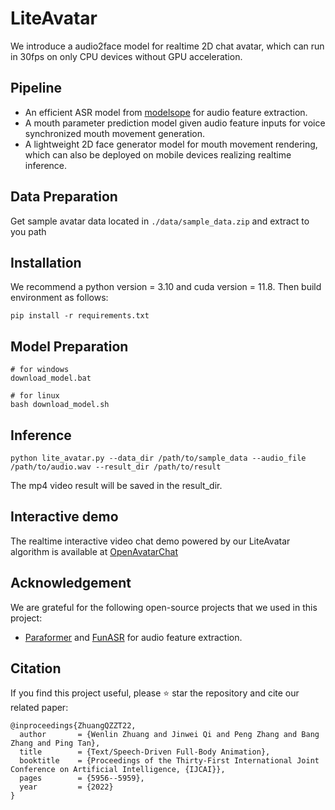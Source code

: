 # LiteAvatar
We introduce a audio2face model for realtime 2D chat avatar, which can run in 30fps on only CPU devices without GPU acceleration.
## Pipeline
- An efficient ASR model from [modelsope](https://modelscope.cn/models/iic/speech_paraformer-large_asr_nat-zh-cn-16k-common-vocab8404-pytorch) for audio feature extraction.
- A mouth parameter prediction model given audio feature inputs for voice synchronized mouth movement generation.
- A lightweight 2D face generator model for mouth movement rendering, which can also be deployed on mobile devices realizing realtime inference.
## Data Preparation
Get sample avatar data located in `./data/sample_data.zip` and extract to you path
## Installation
We recommend a python version = 3.10 and cuda version = 11.8. Then build environment as follows:
```shell
pip install -r requirements.txt
```

## Model Preparation
```shell
# for windows
download_model.bat

# for linux
bash download_model.sh
```

## Inference
```
python lite_avatar.py --data_dir /path/to/sample_data --audio_file /path/to/audio.wav --result_dir /path/to/result
```
The mp4 video result will be saved in the result_dir.
## Interactive demo
The realtime interactive video chat demo powered by our LiteAvatar algorithm is available at [OpenAvatarChat](https://github.com/HumanAIGC-Engineering/OpenAvatarChat)
## Acknowledgement
We are grateful for the following open-source projects that we used in this project:
- [Paraformer](https://modelscope.cn/models/iic/speech_paraformer-large_asr_nat-zh-cn-16k-common-vocab8404-pytorch)
 and [FunASR](https://github.com/modelscope/FunASR) for audio feature extraction.
## Citation
If you find this project useful, please ⭐️ star the repository and cite our related paper:
```
@inproceedings{ZhuangQZZT22,
  author       = {Wenlin Zhuang and Jinwei Qi and Peng Zhang and Bang Zhang and Ping Tan},
  title        = {Text/Speech-Driven Full-Body Animation},
  booktitle    = {Proceedings of the Thirty-First International Joint Conference on Artificial Intelligence, {IJCAI}},
  pages        = {5956--5959},
  year         = {2022}
}
```